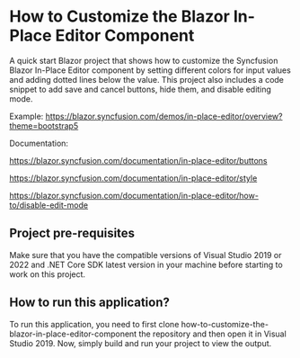# How to Customize the Blazor In-Place Editor Component

A quick start Blazor project that shows how to customize the Syncfusion Blazor In-Place Editor component by setting different colors for input values and adding dotted lines below the value. This project also includes a code snippet to add save and cancel buttons, hide them, and disable editing mode.

Example: https://blazor.syncfusion.com/demos/in-place-editor/overview?theme=bootstrap5

Documentation:  

https://blazor.syncfusion.com/documentation/in-place-editor/buttons

https://blazor.syncfusion.com/documentation/in-place-editor/style

https://blazor.syncfusion.com/documentation/in-place-editor/how-to/disable-edit-mode



## Project pre-requisites

Make sure that you have the compatible versions of Visual Studio 2019 or 2022 and .NET Core SDK latest version in your machine before starting to work on this project.

## How to run this application?

To run this application, you need to first clone how-to-customize-the-blazor-in-place-editor-component the  repository and then open it in Visual Studio 2019. Now, simply build and run your project to view the output.

